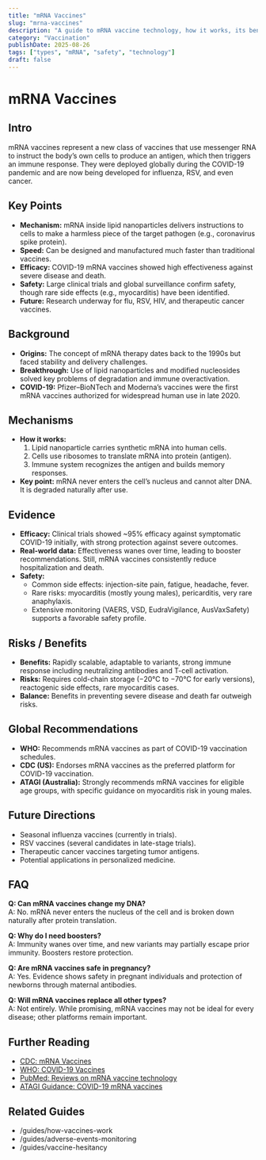 ```yaml
---
title: "mRNA Vaccines"
slug: "mrna-vaccines"
description: "A guide to mRNA vaccine technology, how it works, its benefits, risks, and future applications."
category: "Vaccination"
publishDate: 2025-08-26
tags: ["types", "mRNA", "safety", "technology"]
draft: false
---
```


# mRNA Vaccines

## Intro
mRNA vaccines represent a new class of vaccines that use messenger RNA to instruct the body’s own cells to produce an antigen, which then triggers an immune response. They were deployed globally during the COVID-19 pandemic and are now being developed for influenza, RSV, and even cancer.

## Key Points
- **Mechanism:** mRNA inside lipid nanoparticles delivers instructions to cells to make a harmless piece of the target pathogen (e.g., coronavirus spike protein).  
- **Speed:** Can be designed and manufactured much faster than traditional vaccines.  
- **Efficacy:** COVID-19 mRNA vaccines showed high effectiveness against severe disease and death.  
- **Safety:** Large clinical trials and global surveillance confirm safety, though rare side effects (e.g., myocarditis) have been identified.  
- **Future:** Research underway for flu, RSV, HIV, and therapeutic cancer vaccines.  

## Background
- **Origins:** The concept of mRNA therapy dates back to the 1990s but faced stability and delivery challenges.  
- **Breakthrough:** Use of lipid nanoparticles and modified nucleosides solved key problems of degradation and immune overactivation.  
- **COVID-19:** Pfizer–BioNTech and Moderna’s vaccines were the first mRNA vaccines authorized for widespread human use in late 2020.  

## Mechanisms
- **How it works:**  
  1. Lipid nanoparticle carries synthetic mRNA into human cells.  
  2. Cells use ribosomes to translate mRNA into protein (antigen).  
  3. Immune system recognizes the antigen and builds memory responses.  
- **Key point:** mRNA never enters the cell’s nucleus and cannot alter DNA. It is degraded naturally after use.  

## Evidence
- **Efficacy:** Clinical trials showed ~95% efficacy against symptomatic COVID-19 initially, with strong protection against severe outcomes.  
- **Real-world data:** Effectiveness wanes over time, leading to booster recommendations. Still, mRNA vaccines consistently reduce hospitalization and death.  
- **Safety:**  
  - Common side effects: injection-site pain, fatigue, headache, fever.  
  - Rare risks: myocarditis (mostly young males), pericarditis, very rare anaphylaxis.  
  - Extensive monitoring (VAERS, VSD, EudraVigilance, AusVaxSafety) supports a favorable safety profile.  

## Risks / Benefits
- **Benefits:** Rapidly scalable, adaptable to variants, strong immune response including neutralizing antibodies and T-cell activation.  
- **Risks:** Requires cold-chain storage (−20°C to −70°C for early versions), reactogenic side effects, rare myocarditis cases.  
- **Balance:** Benefits in preventing severe disease and death far outweigh risks.  

## Global Recommendations
- **WHO:** Recommends mRNA vaccines as part of COVID-19 vaccination schedules.  
- **CDC (US):** Endorses mRNA vaccines as the preferred platform for COVID-19 vaccination.  
- **ATAGI (Australia):** Strongly recommends mRNA vaccines for eligible age groups, with specific guidance on myocarditis risk in young males.  

## Future Directions
- Seasonal influenza vaccines (currently in trials).  
- RSV vaccines (several candidates in late-stage trials).  
- Therapeutic cancer vaccines targeting tumor antigens.  
- Potential applications in personalized medicine.  

## FAQ
**Q: Can mRNA vaccines change my DNA?**  
A: No. mRNA never enters the nucleus of the cell and is broken down naturally after protein translation.  

**Q: Why do I need boosters?**  
A: Immunity wanes over time, and new variants may partially escape prior immunity. Boosters restore protection.  

**Q: Are mRNA vaccines safe in pregnancy?**  
A: Yes. Evidence shows safety in pregnant individuals and protection of newborns through maternal antibodies.  

**Q: Will mRNA vaccines replace all other types?**  
A: Not entirely. While promising, mRNA vaccines may not be ideal for every disease; other platforms remain important.  

## Further Reading
- [CDC: mRNA Vaccines](https://www.cdc.gov/vaccines/covid-19/technology/mrna.html)  
- [WHO: COVID-19 Vaccines](https://www.who.int/emergencies/diseases/novel-coronavirus-2019/covid-19-vaccines)  
- [PubMed: Reviews on mRNA vaccine technology](https://pubmed.ncbi.nlm.nih.gov/?term=mrna+vaccine+review)  
- [ATAGI Guidance: COVID-19 mRNA vaccines](https://www.health.gov.au/topics/immunisation/covid-19-vaccine)  

## Related Guides
- /guides/how-vaccines-work  
- /guides/adverse-events-monitoring  
- /guides/vaccine-hesitancy
